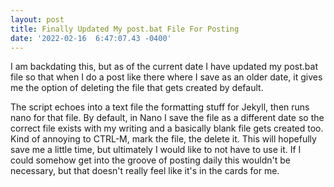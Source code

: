 ```yaml
--- 
layout: post 
title: Finally Updated My post.bat File For Posting 
date: '2022-02-16  6:47:07.43 -0400' 
--- 
```

I am backdating this, but as of the current date I have updated my post.bat file so that when I do a post like there where I 
save as an older date, it gives me the option of deleting the file that gets created by default. 

The script echoes into a text file the formatting stuff for Jekyll, then runs nano for that file. By default, in Nano I save 
the file as a different date so the correct file exists with my writing and a basically blank file gets created too. Kind of 
annoying to CTRL-M, mark the file, the delete it. This will hopefully save me a little time, but ultimately I would like to not 
have to use it. If I could somehow get into the groove of posting daily this wouldn't be necessary, but that doesn't really 
feel like it's in the cards for me. 

